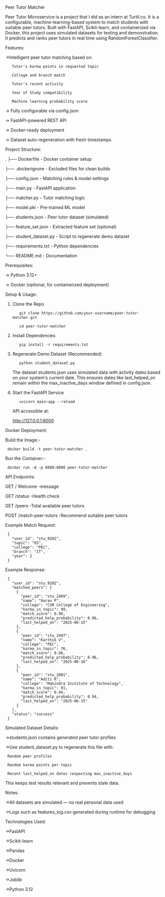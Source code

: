 Peer Tutor Matcher

Peer Tutor Microservice is a project that I did as an intern at Turtil.co. It is a configurable, machine-learning-based system to match students with suitable peer tutors. Built with FastAPI, Scikit-learn, and containerized via Docker, this project uses simulated datasets for testing and demonstration. It predicts and ranks peer tutors in real time using RandomForestClassifier.

Features:

->Intelligent peer tutor matching based on:

       Tutor's karma points in requested topic

       College and branch match

       Tutor's recent activity

       Year of Study compatibility

       Machine learning probability score

-> Fully configurable via config.json

-> FastAPI-powered REST API

-> Docker-ready deployment

-> Dataset auto-regeneration with fresh timestamps

Project Structure:

.
├── Dockerfile                     - Docker container setup

├── .dockerignore                  - Excluded files for clean builds

├── config.json                    - Matching rules & model settings

├── main.py                        - FastAPI application

├── matcher.py                     - Tutor matching logic

├── model.pkl                      - Pre-trained ML model

├── students.json                  - Peer tutor dataset (simulated)

├── feature_set.json               - Extracted feature set (optional)

├── student_dataset.py             - Script to regenerate demo dataset

├── requirements.txt               - Python dependencies

└── README.md                      - Documentation


Prerequisites:

-> Python 3.12+

-> Docker (optional, for containerized deployment)


Setup & Usage:

1. Clone the Repo

          git clone https://github.com/your-username/peer-tutor-matcher.git

          cd peer-tutor-matcher

2. Install Dependencies

          pip install -r requirements.txt

3. Regenerate Demo Dataset (Recommended)

          python student_dataset.py

   The dataset students.json uses simulated data with activity dates based on your system's current date.
   This ensures dates like last_helped_on remain within the max_inactive_days window defined in config.json.

4. Start the FastAPI Service

          uvicorn main:app --reload

    API accessible at:

    http://127.0.0.1:8000


Docker Deployment:

Build the Image:-

     docker build -t peer-tutor-matcher .

Run the Container:-

     docker run -d -p 8000:8000 peer-tutor-matcher

API Endpoints:

GET	/	Welcome -message

GET	/status	-Health check

GET	/peers	-Total available peer tutors

POST	/match-peer-tutors	-Recommend suitable peer tutors

Example Match Request:

     {
       "user_id": "stu_9202",
       "topic": "OS",
       "college": "PEC",
       "branch": "IT",
       "year": 2
     }

Example Response:

     {
       "user_id": "stu_9202",
       "matched_peers": [
         {
           "peer_id": "stu_2409",
           "name": "Aarav P",
           "college": "CVR College of Engineering",
           "karma_in_topic": 99,
           "match_score": 0.96,
           "predicted_help_probability": 0.96,
           "last_helped_on": "2025-06-15"
         },
         {
           "peer_id": "stu_2497",
           "name": "Karthik V",
           "college": "PEC",
           "karma_in_topic": 76,
           "match_score": 0.96,
           "predicted_help_probability": 0.96,
           "last_helped_on": "2025-06-16"
         },
         {
           "peer_id": "stu_2001",
           "name": "Aditi R",
           "college": "Mahindra Institute of Technology",
           "karma_in_topic": 91,
           "match_score": 0.94,
           "predicted_help_probability": 0.94,
           "last_helped_on": "2025-06-15"
         }
       ],
       "status": "success"
     }


Simulated Dataset Details:

->students.json contains generated peer tutor profiles

->Use student_dataset.py to regenerate this file with:

     Random peer profiles

     Random karma points per topic

     Recent last_helped_on dates respecting max_inactive_days

  This keeps test results relevant and prevents stale data.

Notes:

->All datasets are simulated — no real personal data used

->Logs such as features_log.csv generated during runtime for debugging


Technologies Used:

->FastAPI

->Scikit-learn 

->Pandas 

->Docker 

->Uvicorn

->Joblib

->Python 3.12 
